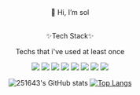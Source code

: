 <div align=center>
 👋 Hi, I’m sol

 </br>
 </br>
 
✨Tech Stack✨

Techs that i've used at least once

<img src="https://img.shields.io/badge/Spring-6DB33F?style=flat&logo=Spring&logoColor=white"/> <img src="https://img.shields.io/badge/SpringBoot-6DB33F?style=flat&logo=SpringBoot&logoColor=white"/> <img src="https://img.shields.io/badge/Java-007396?style=flat&logo=java&logoColor=white"/> <img src="https://img.shields.io/badge/JavaScript-F7DF1E?style=flat&logo=JavaScript&logoColor=white"/> <img src="https://img.shields.io/badge/HTML5-E34F26?style=flat&logo=HTML5&logoColor=white"/> <img src="https://img.shields.io/badge/CSS3-1572B6?style=flat&logo=CSS3&logoColor=white"/> <img src="https://img.shields.io/badge/MySql-4479A1?style=flat&logo=MySql&logoColor=white"/> <img src="https://img.shields.io/badge/MSSQL-4169E1?style=flat&logo=Microsoft SQL Server&logoColor=white"/>
  </br>
  
![251643's GitHub stats](https://github-readme-stats.vercel.app/api?username=251643&show_icons=true&theme=dracula) [![Top Langs](https://github-readme-stats.vercel.app/api/top-langs/?username=251643&layout=compact&theme=dracula)](https://github.com/metleeha)


</div>
